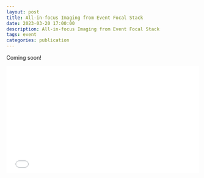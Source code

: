```yaml
---
layout: post
title: All-in-focus Imaging from Event Focal Stack
date: 2023-03-20 17:00:00
description: All-in-focus Imaging from Event Focal Stack
tags: event
categories: publication
---
```


Coming soon!

<iframe src="//player.bilibili.com/player.html?aid=80433022&bvid=BV1GJ411x7h7&cid=137649199&page=1" scrolling="no" border="0" frameborder="no" framespacing="0" allowfullscreen="true" style="width:100%;aspect-ratio:1.8;"> </iframe>
